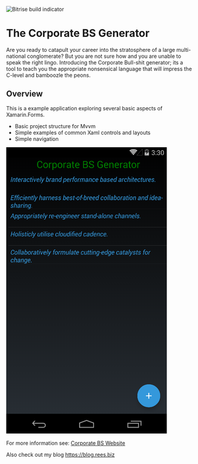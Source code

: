 ![Bitrise build indicator](https://www.bitrise.io/app/c52a8d7f702c7c23.svg?token=JbSXtZrOqLvKoqqpqB57DQ&branch=master "Bitrise Build indicator")

# The Corporate BS Generator
Are you ready to catapult your career into the stratosphere of a large multi-national conglomerate?  But you are not sure how and you are unable to speak the right lingo.  Introducing the Corporate Bull-shit generator; its a tool to teach you the appropriate nonsensical language that will impress the C-level and bamboozle the peons.

## Overview
This is a example application exploring several basic aspects of Xamarin.Forms.
+ Basic project structure for Mvvm
+ Simple examples of common Xaml controls and layouts
+ Simple navigation


![Screenshot of the Corporate BS Generator](https://github.com/Benrnz/CorporateBsGenerator/blob/master/CorporateBsGenerator/Assets/BSGen1.png "The Corporate BS Generator")

For more information see: [Corporate BS Website](http://blog.rees.biz/p/corporate-bs-generator.html "Corporate BS Generator Website")

Also check out my blog https://blog.rees.biz 
